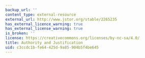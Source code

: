 ```yaml
---
backup_url: ''
content_type: external-resource
external_url: http://www.jstor.org/stable/2265235
has_external_licence_warning: true
has_external_license_warning: true
is_broken: ''
license: https://creativecommons.org/licenses/by-nc-sa/4.0/
title: Authority and Justification
uid: c3ccdc1b-fe64-425d-9a85-904b5f4be645
---
```

